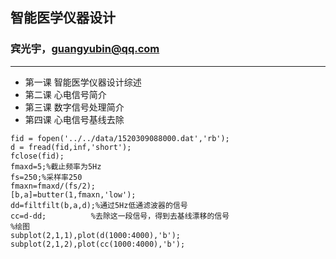 ## 智能医学仪器设计
### 宾光宇，guangyubin@qq.com

---

- 第一课 智能医学仪器设计综述
- 第二课 心电信号简介
- 第三课 数字信号处理简介
- 第四课 心电信号基线去除
```
fid = fopen('../../data/1520309088000.dat','rb');
d = fread(fid,inf,'short');
fclose(fid);
fmaxd=5;%截止频率为5Hz
fs=250;%采样率250
fmaxn=fmaxd/(fs/2);
[b,a]=butter(1,fmaxn,'low');
dd=filtfilt(b,a,d);%通过5Hz低通滤波器的信号
cc=d-dd;          %去除这一段信号，得到去基线漂移的信号
%绘图
subplot(2,1,1),plot(d(1000:4000),'b');
subplot(2,1,2),plot(cc(1000:4000),'b');
```
